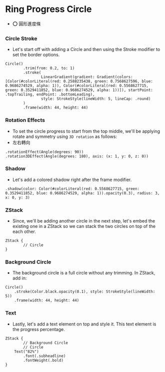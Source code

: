 # Ring Progress Circle
- ⭕️ 圓形進度條

### Circle Stroke
- Let's start off with adding a Circle and then using the Stroke modifier to set the border options.

```
Circle()
		.trim(from: 0.2, to: 1)
		.stroke(
				LinearGradient(gradient: Gradient(colors: [Color(#colorLiteral(red: 0.2588235438, green: 0.7568627596, blue: 0.9686274529, alpha: 1)), Color(#colorLiteral(red: 0.5568627715, green: 0.3529411852, blue: 0.9686274529, alpha: 1))]), startPoint: .topTrailing, endPoint: .bottomLeading), 
				style: StrokeStyle(lineWidth: 5, lineCap: .round)
		)
		.frame(width: 44, height: 44)
```

### Rotation Effects
- To set the circle progress to start from the top middle, we'll be applying rotate and symmetry using `3D rotation` as follows:
- 左右轉向

```
.rotationEffect(Angle(degrees: 90))
.rotation3DEffect(Angle(degrees: 180), axis: (x: 1, y: 0, z: 0))
```

### Shadow
- Let's add a colored shadow right after the frame modifier.

```
.shadow(color: Color(#colorLiteral(red: 0.5568627715, green: 0.3529411852, blue: 0.9686274529, alpha: 1)).opacity(0.3), radius: 3, x: 0, y: 3)
```

### ZStack
- Since, we'll be adding another circle in the next step, let's embed the existing one in a ZStack so we can stack the two circles on top of the each other.

```
ZStack {
		// Circle
}
```

### Background Circle
- The background circle is a full circle without any trimming. In ZStack, add in:

```
Circle()
    .stroke(Color.black.opacity(0.1), style: StrokeStyle(lineWidth: 5))
    .frame(width: 44, height: 44)
```

### Text
- Lastly, let's add a text element on top and style it. This text element is the progress percentage.

```
ZStack {
		// Background Circle
		// Circle
    Text("82%")
        .font(.subheadline)
        .fontWeight(.bold)
}
```
